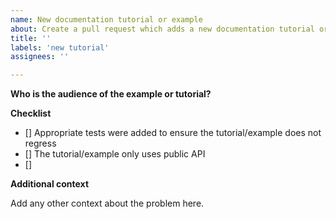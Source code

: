 ```yaml
---
name: New documentation tutorial or example
about: Create a pull request which adds a new documentation tutorial or example
title: ''
labels: 'new tutorial'
assignees: ''

---
```


**Who is the audience of the example or tutorial?**

**Checklist**

- [] Appropriate tests were added to ensure the tutorial/example does not regress
- [] The tutorial/example only uses public API
- []

**Additional context**

Add any other context about the problem here.
